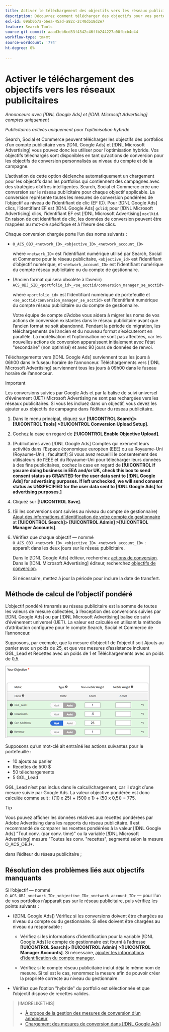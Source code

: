 ```yaml
---
title: Activer le téléchargement des objectifs vers les réseaux publicitaires
description: Découvrez comment télécharger des objectifs pour vos portefeuilles hybrides vers [!DNL Google Ads] et [!DNL Microsoft Advertising].
exl-id: 09ab0b7a-b6ea-45ad-a82c-2c40d518d2e7
feature: Search Tools
source-git-commit: aaad3eb6cd33f4342c46ffb244227a00fbcb4e44
workflow-type: tm+mt
source-wordcount: '774'
ht-degree: 0%

---
```


# Activer le téléchargement des objectifs vers les réseaux publicitaires

*Annonceurs avec [!DNL Google Ads] et [!DNL Microsoft Advertising] comptes uniquement*

*Publicitaires activés uniquement pour l’optimisation hybride*

Search, Social et Commerce peuvent télécharger les objectifs des portfolios d’un compte publicitaire vers [!DNL Google Ads] et [!DNL Microsoft Advertising] vous pouvez donc les utiliser pour l’optimisation hybride. Vos objectifs téléchargés sont disponibles en tant qu’actions de conversion pour les objectifs de conversion personnalisés au niveau du compte et de la campagne.

L’activation de cette option déclenche automatiquement un chargement pour les objectifs dans les portfolios qui contiennent des campagnes avec des stratégies d’offres intelligentes. Search, Social et Commerce crée une conversion sur le réseau publicitaire pour chaque objectif applicable. La conversion représente toutes les mesures de conversion pondérées de l’objectif au niveau de l’identifiant de clic (EF ID). Pour [!DNL Google Ads] clics, l’identifiant EF est [!DNL Google Ads] `gclid`; pour [!DNL Microsoft Advertising] clics, l’identifiant EF est [!DNL Microsoft Advertising] `msclkid`. En raison de cet identifiant de clic, les données de conversion peuvent être mappées au mot-clé spécifique et à l’heure des clics.

Chaque conversion chargée porte l’un des noms suivants :

* `O_ACS_OBJ_<network_ID>_<objective_ID>_<network_account_ID>`

  where `<network_ID>` est l’identifiant numérique utilisé par Search, Social et Commerce pour le réseau publicitaire, `<objective_id>` est l’identifiant d’objectif numérique, et `<network_account_ID>` est l’identifiant numérique du compte réseau publicitaire ou du compte de gestionnaire.

* (Ancien format qui sera obsolète à l’avenir) `ACS_OBJ_SID_<portfolio_id>_<se_acctid/conversion_manager_se_acctid>`

  where `<portfolio_id>` est l’identifiant numérique de portefeuille et `<se_acctid/conversion_manager_se_acctid>` est l’identifiant numérique du compte réseau publicitaire ou du compte de gestionnaire.

  Votre équipe de compte d’Adobe vous aidera à migrer les noms de vos actions de conversion existantes dans le réseau publicitaire avant que l’ancien format ne soit abandonné. Pendant la période de migration, les téléchargements de l’ancien et du nouveau format s’exécuteront en parallèle. La modélisation et l’optimisation ne sont pas affectées, car les nouvelles actions de conversion apparaissent initialement avec l’état &quot;secondaire&quot; (non optimisé) et avec 90 jours de données de renvoi.

Téléchargements vers [!DNL Google Ads] surviennent tous les jours à 06h00 dans le fuseau horaire de l’annonceur. Téléchargements vers [!DNL Microsoft Advertising] surviennent tous les jours à 09h00 dans le fuseau horaire de l’annonceur.

>[!IMPORTANT]
>
>Les conversions suivies par Google Ads et par la balise de suivi universel d’événement (UET) Microsoft Advertising ne sont pas rechargées vers les réseaux publicitaires. Si vous les incluez dans un objectif, vous devez les ajouter aux objectifs de campagne dans l’éditeur du réseau publicitaire.

1. Dans le menu principal, cliquez sur **[!UICONTROL Search]> [!UICONTROL Tools] >[!UICONTROL Conversion Upload Setup]**.

1. Cochez la case en regard de **[!UICONTROL Enable Objective Upload]**.

1. (Publicitaires avec [!DNL Google Ads] Comptes qui exercent leurs activités dans l’Espace économique européen (EEE) ou au Royaume-Uni (Royaume-Uni) ; facultatif) Si vous avez recueilli le consentement des utilisateurs de l’EEE et du Royaume-Uni pour télécharger leurs données à des fins publicitaires, cochez la case en regard de **[!UICONTROL If you are doing business in EEA and/or UK, check this box to send consent status as GRANTED for the user data sent to [!DNL Google Ads] for advertising purposes. If left unchecked, we will send consent status as UNSPECIFIED for the user data sent to [!DNL Google Ads] for advertising purposes.]**

1. Cliquez sur **[!UICONTROL Save]**.

1. (Si les conversions sont suivies au niveau du compte de gestionnaire) [Ajout des informations d’identification de votre compte de gestionnaire](/help/search-social-commerce/admin/manager-accounts.md) at **[!UICONTROL Search]> [!UICONTROL Admin] >[!UICONTROL Manager Accounts]**.

1. Vérifiez que chaque objectif — nommé `O_ACS_OBJ_<network_ID>_<objective_ID>_<network_account_ID>` : apparaît dans les deux jours sur le réseau publicitaire.

   Dans le [!DNL Google Ads] éditeur, recherchez [actions de conversion](https://support.google.com/google-ads/answer/11461796). Dans le [!DNL Microsoft Advertising] éditeur, recherchez [objectifs de conversion](https://help.ads.microsoft.com/#apex/ads/en/56709).

   Si nécessaire, mettez à jour la période pour inclure la date de transfert.

## Méthode de calcul de l’objectif pondéré

L’objectif pondéré transmis au réseau publicitaire est la somme de toutes les valeurs de mesure collectées, à l’exception des conversions suivies par [!DNL Google Ads] ou par [!DNL Microsoft Advertising] balise de suivi d’événement universel (UET). La valeur est calculée en utilisant la méthode d’attribution configurée pour le compte Search, Social et Commerce de l’annonceur.

Supposons, par exemple, que la mesure d’objectif de l’objectif soit Ajouts au panier avec un poids de 25, et que vos mesures d’assistance incluent GGL_Lead et Recettes avec un poids de 1 et Téléchargements avec un poids de 0,5.

![Exemple d&#39;un objectif pondéré](/help/search-social-commerce/assets/objective-example.png "Exemple d&#39;un objectif pondéré")

Supposons qu’un mot-clé ait entraîné les actions suivantes pour le portefeuille :

* 10 ajouts au panier
* Recettes de 500 $
* 50 téléchargements
* 5 GGL_Lead

GGL_Lead n’est pas inclus dans le calcul/chargement, car il s’agit d’une mesure suivie par Google Ads. La valeur objective pondérée est donc calculée comme suit : ((10 x 25) + (500 x 1) + (50 x 0,5)) = 775.

>[!TIP]
>
>Vous pouvez afficher les données relatives aux recettes pondérées par Adobe Advertising dans les rapports du réseau publicitaire. Il est recommandé de comparer les recettes pondérées à la valeur [!DNL Google Ads] &quot;Tout conv. (par conv. time)&quot; ou la variable [!DNL Microsoft Advertising] mesure &quot;Toutes les conv. &quot;recettes&quot;, segmenté selon la mesure O_ACS_OBJ*.<!--clarify -->

dans l’éditeur du réseau publicitaire ;

## Résolution des problèmes liés aux objectifs manquants

Si l’objectif — nommé `O_ACS_OBJ_<network_ID>_<objective_ID>_<network_account_ID>` — pour l’un de vos portfolios n’apparaît pas sur le réseau publicitaire, puis vérifiez les points suivants :

* ([!DNL Google Ads]) Vérifiez si les conversions doivent être chargées au niveau du compte ou du gestionnaire. Si elles doivent être chargées au niveau du responsable :

   * Vérifiez si les informations d’identification pour la variable [!DNL Google Ads] le compte de gestionnaire est fourni à l’adresse **[!UICONTROL Search]> [!UICONTROL Admin] >[!UICONTROL Manager Accounts]**. Si nécessaire, [ajouter les informations d’identification du compte manager](/help/search-social-commerce/admin/manager-accounts.md).

   * Vérifiez si le compte réseau publicitaire inclut déjà le même nom de mesure. Si tel est le cas, renommez la mesure afin de pouvoir créer la propriété correcte au niveau du gestionnaire.

* Vérifiez que l’option &quot;hybride&quot; du portfolio est sélectionnée et que l’objectif dispose de recettes valides.

>[!MORELIKETHIS]
>
>* [À propos de la gestion des mesures de conversion d’un annonceur](/help/search-social-commerce/admin/conversion-metrics/conversion-metric-about.md)
>* [Chargement des mesures de conversion dans [!DNL Google Ads]](conversion-metrics-upload-to-google.md)
